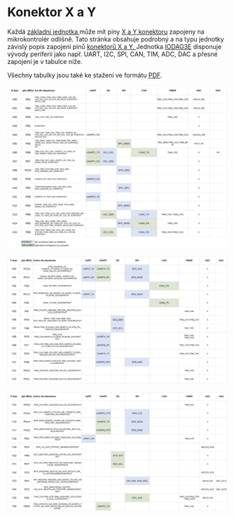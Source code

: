 # Konektor X a Y

Každá [základní jednotka ](../)může mít piny [X a Y konektoru](../../rozsirujici-moduly/#x-konektor-a-y-konektor) zapojeny na mikrokontrolér odlišně. Tato stránka obsahuje podrobný a na typu jednotky závislý popis zapojení pinů [konektorů X a Y. ](../../rozsirujici-moduly/#x-konektor-a-y-konektor) Jednotka [IODAG3E](./) disponuje vývody periferií jako např. UART, I2C, SPI, CAN, TIM, ADC, DAC a přesné zapojení je v tabulce níže.

Všechny tabulky jsou také ke stažení ve formátu [PDF](https://blobscdn.gitbook.com/v0/b/gitbook-28427.appspot.com/o/assets%2F-L9jHroT0UirGp5ehgdL%2F-LChFUOlXOsoGchxLVFC%2F-LChFgci3OklqhyBE12F%2FXYconn.pdf?alt=media&token=c9d6aaef-9910-460b-b591-5804b4679b75).

![Rozpis periferi&#xED; na X konektoru jednotky IODAG3E.](../../../../.gitbook/assets/x_conn_komplet%20%281%29.svg)

![Rozpis periferiferi&#xED; na prvn&#xED; &#x10D;&#xED;sti Y konektoru jednotky IODAG3E.](../../../../.gitbook/assets/y_conn_y00_y13.svg)

![Rozpis periferiferi&#xED; na druh&#xE9; &#x10D;&#xE1;sti Y konektoru jednotky IODAG3E.](../../../../.gitbook/assets/y_conn_y13_y26%20%282%29.svg)

